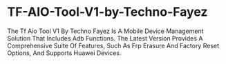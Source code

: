 # TF-AIO-Tool-V1-by-Techno-Fayez
The Tf Aio Tool V1 By Techno Fayez Is A Mobile Device Management Solution That Includes Adb Functions. The Latest Version Provides A Comprehensive Suite Of Features, Such As Frp Erasure And Factory Reset Options, And Supports Huawei Devices.
